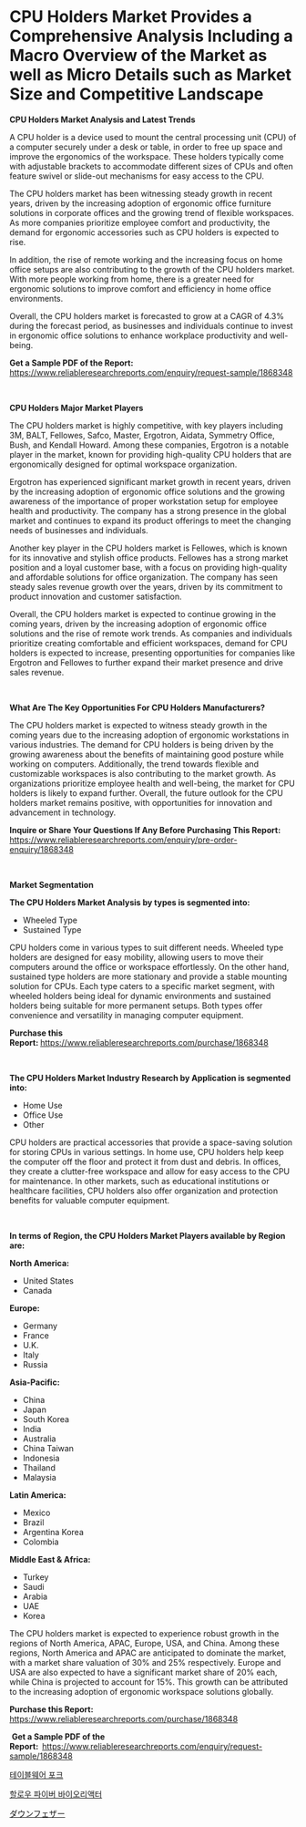 <p><h1>CPU Holders Market Provides a Comprehensive Analysis Including a Macro Overview of the Market as well as Micro Details such as Market Size and Competitive Landscape</h1></p><p><strong>CPU Holders Market Analysis and Latest Trends</strong></p>
<p><p>A CPU holder is a device used to mount the central processing unit (CPU) of a computer securely under a desk or table, in order to free up space and improve the ergonomics of the workspace. These holders typically come with adjustable brackets to accommodate different sizes of CPUs and often feature swivel or slide-out mechanisms for easy access to the CPU.</p><p>The CPU holders market has been witnessing steady growth in recent years, driven by the increasing adoption of ergonomic office furniture solutions in corporate offices and the growing trend of flexible workspaces. As more companies prioritize employee comfort and productivity, the demand for ergonomic accessories such as CPU holders is expected to rise.</p><p>In addition, the rise of remote working and the increasing focus on home office setups are also contributing to the growth of the CPU holders market. With more people working from home, there is a greater need for ergonomic solutions to improve comfort and efficiency in home office environments.</p><p>Overall, the CPU holders market is forecasted to grow at a CAGR of 4.3% during the forecast period, as businesses and individuals continue to invest in ergonomic office solutions to enhance workplace productivity and well-being.</p></p>
<p><strong>Get a Sample PDF of the Report:&nbsp;</strong> <a href="https://www.reliableresearchreports.com/enquiry/request-sample/1868348">https://www.reliableresearchreports.com/enquiry/request-sample/1868348</a></p>
<p>&nbsp;</p>
<p><strong>CPU Holders Major Market Players</strong></p>
<p><p>The CPU holders market is highly competitive, with key players including 3M, BALT, Fellowes, Safco, Master, Ergotron, Aidata, Symmetry Office, Bush, and Kendall Howard. Among these companies, Ergotron is a notable player in the market, known for providing high-quality CPU holders that are ergonomically designed for optimal workspace organization. </p><p>Ergotron has experienced significant market growth in recent years, driven by the increasing adoption of ergonomic office solutions and the growing awareness of the importance of proper workstation setup for employee health and productivity. The company has a strong presence in the global market and continues to expand its product offerings to meet the changing needs of businesses and individuals.</p><p>Another key player in the CPU holders market is Fellowes, which is known for its innovative and stylish office products. Fellowes has a strong market position and a loyal customer base, with a focus on providing high-quality and affordable solutions for office organization. The company has seen steady sales revenue growth over the years, driven by its commitment to product innovation and customer satisfaction.</p><p>Overall, the CPU holders market is expected to continue growing in the coming years, driven by the increasing adoption of ergonomic office solutions and the rise of remote work trends. As companies and individuals prioritize creating comfortable and efficient workspaces, demand for CPU holders is expected to increase, presenting opportunities for companies like Ergotron and Fellowes to further expand their market presence and drive sales revenue.</p></p>
<p>&nbsp;</p>
<p><strong>What Are The Key Opportunities For CPU Holders Manufacturers?</strong></p>
<p><p>The CPU holders market is expected to witness steady growth in the coming years due to the increasing adoption of ergonomic workstations in various industries. The demand for CPU holders is being driven by the growing awareness about the benefits of maintaining good posture while working on computers. Additionally, the trend towards flexible and customizable workspaces is also contributing to the market growth. As organizations prioritize employee health and well-being, the market for CPU holders is likely to expand further. Overall, the future outlook for the CPU holders market remains positive, with opportunities for innovation and advancement in technology.</p></p>
<p><strong>Inquire or Share Your Questions If Any Before Purchasing This Report:</strong> <a href="https://www.reliableresearchreports.com/enquiry/pre-order-enquiry/1868348">https://www.reliableresearchreports.com/enquiry/pre-order-enquiry/1868348</a></p>
<p>&nbsp;</p>
<p><strong>Market Segmentation</strong></p>
<p><strong>The CPU Holders Market Analysis by types is segmented into:</strong></p>
<p><ul><li>Wheeled Type</li><li>Sustained Type</li></ul></p>
<p><p>CPU holders come in various types to suit different needs. Wheeled type holders are designed for easy mobility, allowing users to move their computers around the office or workspace effortlessly. On the other hand, sustained type holders are more stationary and provide a stable mounting solution for CPUs. Each type caters to a specific market segment, with wheeled holders being ideal for dynamic environments and sustained holders being suitable for more permanent setups. Both types offer convenience and versatility in managing computer equipment.</p></p>
<p><strong>Purchase this Report:&nbsp;</strong><a href="https://www.reliableresearchreports.com/purchase/1868348">https://www.reliableresearchreports.com/purchase/1868348</a></p>
<p>&nbsp;</p>
<p><strong>The CPU Holders Market Industry Research by Application is segmented into:</strong></p>
<p><ul><li>Home Use</li><li>Office Use</li><li>Other</li></ul></p>
<p><p>CPU holders are practical accessories that provide a space-saving solution for storing CPUs in various settings. In home use, CPU holders help keep the computer off the floor and protect it from dust and debris. In offices, they create a clutter-free workspace and allow for easy access to the CPU for maintenance. In other markets, such as educational institutions or healthcare facilities, CPU holders also offer organization and protection benefits for valuable computer equipment.</p></p>
<p>&nbsp;</p>
<p><strong>In terms of Region, the CPU Holders Market Players available by Region are:</strong></p>
<p>
    <p> <strong> North America: </strong>
        <ul>
            <li>United States</li>
            <li>Canada</li>
        </ul>
        </p> 
    <p> <strong> Europe: </strong>
        <ul>
            <li>Germany</li>
            <li>France</li>
            <li>U.K.</li>
            <li>Italy</li>
            <li>Russia</li>
        </ul>
        </p> 
    <p> <strong> Asia-Pacific: </strong>
        <ul>
            <li>China</li>
            <li>Japan</li>
            <li>South Korea</li>
            <li>India</li>
            <li>Australia</li>
            <li>China Taiwan</li>
            <li>Indonesia</li>
            <li>Thailand</li>
            <li>Malaysia</li>
        </ul>
        </p> 
    <p> <strong> Latin America: </strong>
        <ul>
            <li>Mexico</li>
            <li>Brazil</li>
            <li>Argentina Korea</li>
            <li>Colombia</li>
        </ul>
        </p> 
    <p> <strong> Middle East & Africa: </strong>
        <ul>
            <li>Turkey</li>
            <li>Saudi</li>
            <li>Arabia</li>
            <li>UAE</li>
            <li>Korea</li>
        </ul>
    </p>
    </p>
<p><p>The CPU holders market is expected to experience robust growth in the regions of North America, APAC, Europe, USA, and China. Among these regions, North America and APAC are anticipated to dominate the market, with a market share valuation of 30% and 25% respectively. Europe and USA are also expected to have a significant market share of 20% each, while China is projected to account for 15%. This growth can be attributed to the increasing adoption of ergonomic workspace solutions globally.</p></p>
<p><strong>Purchase this Report: </strong><a href="https://www.reliableresearchreports.com/purchase/1868348">https://www.reliableresearchreports.com/purchase/1868348</a></p>
<p>&nbsp;<strong>Get a Sample PDF of the Report:&nbsp;&nbsp;</strong><a href="https://www.reliableresearchreports.com/enquiry/request-sample/1868348">https://www.reliableresearchreports.com/enquiry/request-sample/1868348</a></p>
<p><strong></strong></p>
<p><p><a href="https://medium.com/@earlfeffersj/%ED%85%8C%EC%9D%B4%EB%B8%94%EC%9B%A8%EC%96%B4-%ED%8F%AC%ED%81%AC-%EC%8B%9C%EC%9E%A5%EC%9D%80-%EC%8B%9C%EC%9E%A5-%EC%A0%90%EC%9C%A0%EC%9C%A8-%EC%8B%9C%EC%9E%A5-%EB%8F%99%ED%96%A5-%EB%B0%8F-%EC%8B%9C%EC%9E%A5-%EC%84%B1%EC%9E%A5%EC%97%90-%EB%8C%80%ED%95%9C-%EC%A0%95%EB%B3%B4%EB%A5%BC-%EC%A0%9C%EA%B3%B5%ED%95%A9%EB%8B%88%EB%8B%A4-d966640dbf07">테이블웨어 포크</a></p><p><a href="https://medium.com/@flower89678/%EC%A4%84%EA%B8%B0-%EC%84%AC%EC%9C%A0-%EC%83%9D%EB%AC%BC-%EB%B0%98%EC%9D%91%EA%B8%B0-%EC%8B%9C%EC%9E%A5-%EA%B7%9C%EB%AA%A8%EC%99%80-%EC%8B%9C%EC%9E%A5-%EB%8F%99%ED%96%A5-%EC%82%B0%EC%97%85-%EC%A0%84%EB%B0%98%EC%A0%81%EC%9D%B8-%EA%B0%9C%EC%9A%94-2024%EB%85%84%EB%B6%80%ED%84%B0-2031%EB%85%84%EA%B9%8C%EC%A7%80-cc6b85102d5a">할로우 파이버 바이오리액터</a></p><p><a href="https://medium.com/@gustavorn8776xcc/%E3%83%80%E3%82%A6%E3%83%B3%E3%83%95%E3%82%A7%E3%82%B6%E3%83%BC%E5%B8%82%E5%A0%B4-%E3%82%BF%E3%82%A4%E3%83%97-%E3%82%A2%E3%83%97%E3%83%AA%E3%82%B1%E3%83%BC%E3%82%B7%E3%83%A7%E3%83%B3-%E5%9C%B0%E7%90%86%E3%81%AB%E3%82%88%E3%82%8B%E5%8C%85%E6%8B%AC%E7%9A%84%E8%A9%95%E4%BE%A1-334cd5fb5de4">ダウンフェザー</a></p></p>